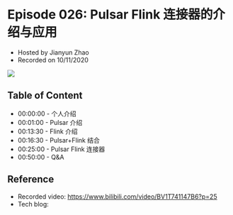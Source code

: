 # Episode 026: Pulsar Flink 连接器的介绍与应用

- Hosted by Jianyun Zhao
- Recorded on 10/11/2020

![](/image/026.png)

## Table of Content

- 00:00:00 - 个人介绍
- 00:01:00 - Pulsar 介绍
- 00:13:30 - Flink 介绍
- 00:16:30 - Pulsar+Flink 结合
- 00:25:00 - Pulsar Flink 连接器 
- 00:50:00 - Q&A

## Reference 

- Recorded video: https://www.bilibili.com/video/BV1T741147B6?p=25
- Tech blog: 
